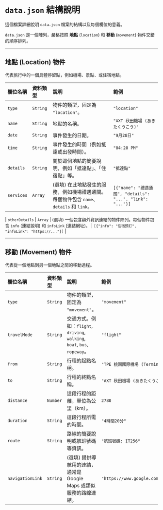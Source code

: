 # `data.json` 結構說明

這個檔案詳細說明 `data.json` 檔案的結構以及每個欄位的意義。

`data.json` 是一個陣列，嚴格按照 **地點** (`location`) 和 **移動** (`movement`) 物件交錯的順序排列。

---

## 地點 (Location) 物件

代表旅行中的一個具體停留點，例如機場、景點、或住宿地點。

| 欄位名稱       | 資料類型 | 說明                                                                                                | 範例                                                                   |
| :------------- | :------- | :-------------------------------------------------------------------------------------------------- | :--------------------------------------------------------------------- |
| `type`         | `String` | 物件的類型，固定為 `"location"`。                                                                   | `"location"`                                                           |
| `name`         | `String` | 地點的名稱。                                                                                        | `"AXT 秋田機場 (あきたくうこう)"`                                        |
| `date`         | `String` | 事件發生的日期。                                                                                    | `"9月28日"`                                                            |
| `time`         | `String` | 事件發生的時間（例如抵達或出發時間）。                                                              | `"04:20 PM"`                                                           |
| `details`      | `String` | 關於這個地點的簡要說明，例如「抵達點」、「住宿點」等。                                               | `"抵達點"`                                                             |
| `services`     | `Array`  | (選填) 在此地點發生的服務，例如機場禮遇通關。每個物件包含 `name`、`details` 和 `link`。                     | `[{"name": "禮遇通關", "details": "...", "link": "..."}]`                |

| `otherDetails` | `Array`  | (選填) 一個包含額外資訊連結的物件陣列。每個物件包含 `info` (連結說明) 和 `infoLink` (連結網址)。 | `[{"info": "住宿預訂", "infoLink": "https://..."}]`                |

---

## 移動 (Movement) 物件

代表從一個地點到另一個地點之間的移動過程。

| 欄位名稱         | 資料類型 | 說明                                                                 | 範例                                                                   |
| :--------------- | :------- | :------------------------------------------------------------------- | :--------------------------------------------------------------------- |
| `type`           | `String` | 物件的類型，固定為 `"movement"`。                                                                  | `"movement"`                                                           |
| `travelMode`     | `String` | 交通方式。例如：`flight`, `driving`, `walking`, `boat`, `bus`, `ropeway`。 | `"flight"`                                                             |
| `from`           | `String` | 行程的起點名稱。                                                     | `"TPE 桃園國際機場 (Terminal 1)"`                                        |
| `to`             | `String` | 行程的終點名稱。                                                     | `"AXT 秋田機場 (あきたくうこう)"`                                        |
| `distance`       | `Number` | 這段行程的距離，單位為公里（km）。                                   | `2780`                                                                 |
| `duration`       | `String` | 這段行程所需的時間。                                                 | `"4時間20分"`                                                          |
| `route`          | `String` | 路線的簡要說明或航班號碼等資訊。                                     | `"航班號碼: IT256"`                                                    |
| `navigationLink` | `String` | (選填) 提供導航用的連結，通常是 Google Maps 或類似服務的路線連結。 | `"https://www.google.com/maps/dir/..."` |